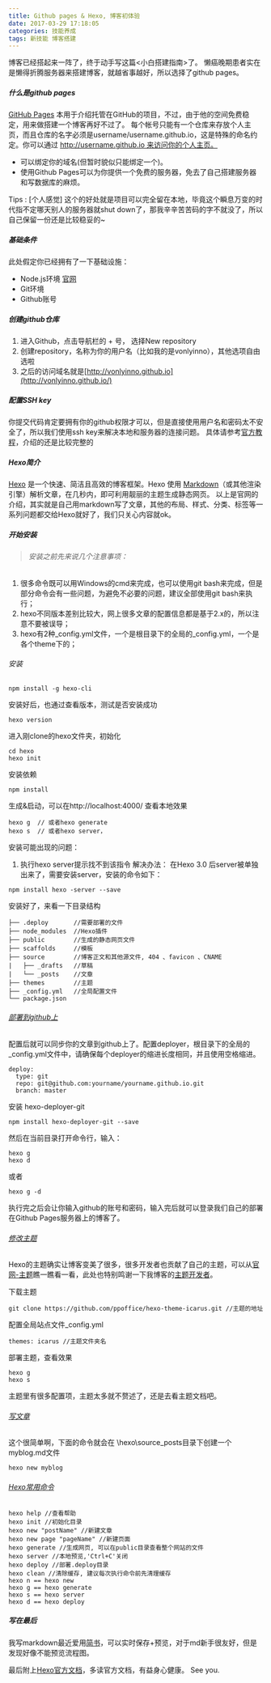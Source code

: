 ```yaml
---
title: Github pages & Hexo, 博客初体验
date: 2017-03-29 17:18:05
categories: 技能养成
tags: 新技能 博客搭建
---
```


博客已经搭起来一阵了，终于动手写这篇<小白搭建指南>了。
懒癌晚期患者实在是懒得折腾服务器来搭建博客，就越省事越好，所以选择了github pages。

##### 什么是github pages
[GitHub Pages](https://pages.github.com/) 本用于介绍托管在GitHub的项目，不过，由于他的空间免费稳定，用来做搭建一个博客再好不过了。
每个帐号只能有一个仓库来存放个人主页，而且仓库的名字必须是username/username.github.io，这是特殊的命名约定。你可以通过 http://username.github.io 来访问你的个人主页。
- 可以绑定你的域名(但暂时貌似只能绑定一个)。
- 使用Github Pages可以为你提供一个免费的服务器，免去了自己搭建服务器和写数据库的麻烦。

Tips : [个人感觉] 这个的好处就是项目可以完全留在本地，毕竟这个瞬息万变的时代指不定哪天别人的服务器就shut down了，那我辛辛苦苦码的字不就没了，所以自己保留一份还是比较稳妥的~

<!--more-->

##### 基础条件
此处假定你已经拥有了一下基础设施：
- Node.js环境  [官网](https://nodejs.org/en/download/)
- Git环境
- Github账号

##### 创建github仓库
1. 进入Github，点击导航栏的 + 号， 选择New repository
2. 创建repository，名称为你的用户名（比如我的是vonlyinno），其他选项自由选啦
3. 之后的访问域名就是[http://vonlyinno.github.io](http://vonlyinno.github.io/)
 
##### 配置SSH key
你提交代码肯定要拥有你的github权限才可以，但是直接使用用户名和密码太不安全了，所以我们使用ssh key来解决本地和服务器的连接问题。
具体请参考[官方教程](https://help.github.com/articles/connecting-to-github-with-ssh/)，介绍的还是比较完整的

##### Hexo简介
[Hexo](https://hexo.io/zh-cn/) 是一个快速、简洁且高效的博客框架。Hexo 使用 [Markdown](http://daringfireball.net/projects/markdown/)（或其他渲染引擎）解析文章，在几秒内，即可利用靓丽的主题生成静态网页。
以上是官网的介绍，其实就是自己用markdown写了文章，其他的布局、样式、分类、标签等一系列问题都交给Hexo就好了，我们只关心内容就ok。

##### 开始安装

>###### 安装之前先来说几个注意事项：
1. 很多命令既可以用Windows的cmd来完成，也可以使用git bash来完成，但是部分命令会有一些问题，为避免不必要的问题，建议全部使用git bash来执行；
2. hexo不同版本差别比较大，网上很多文章的配置信息都是基于2.x的，所以注意不要被误导；
3. hexo有2种_config.yml文件，一个是根目录下的全局的_config.yml，一个是各个theme下的；

###### 安装
```
npm install -g hexo-cli
```
安装好后，也通过查看版本，测试是否安装成功
```
hexo version
```
进入刚clone的hexo文件夹，初始化
```
cd hexo
hexo init
```
安装依赖
```
npm install
```
生成&启动，可以在http://localhost:4000/ 查看本地效果
```
hexo g  // 或者hexo generate
hexo s  // 或者hexo server，
```
安装可能出现的问题：
1. 执行hexo server提示找不到该指令
解决办法：
在Hexo 3.0 后server被单独出来了，需要安装server，安装的命令如下：
```
npm install hexo -server --save
```

安装好了，来看一下目录结构
```
├── .deploy       //需要部署的文件
├── node_modules  //Hexo插件
├── public        //生成的静态网页文件
├── scaffolds     //模板
├── source        //博客正文和其他源文件, 404 、favicon 、CNAME
|   ├── _drafts   //草稿
|   └── _posts    //文章
├── themes        //主题
├── _config.yml   //全局配置文件
└── package.json
```
###### [部署到github上](https://hexo.io/zh-cn/docs/deployment.html)
配置后就可以同步你的文章到github上了。配置deployer，根目录下的全局的_config.yml文件中，请确保每个deployer的缩进长度相同，并且使用空格缩进。
```
deploy:
  type: git
  repo: git@github.com:yourname/yourname.github.io.git
  branch: master
```
安装 hexo-deployer-git
```
npm install hexo-deployer-git --save
```
然后在当前目录打开命令行，输入：
```
hexo g
hexo d
```
或者
```
hexo g -d
```
执行完之后会让你输入github的账号和密码，输入完后就可以登录我们自己的部署在Github Pages服务器上的博客了。

###### [修改主题](https://hexo.io/zh-cn/docs/themes.html)
Hexo的主题确实让博客变美了很多，很多开发者也贡献了自己的主题，可以从[官网-主题](https://hexo.io/themes/)瞧一瞧看一看，此处也特别鸣谢一下我博客的[主题开发者](https://github.com/ppoffice)。

下载主题
```
git clone https://github.com/ppoffice/hexo-theme-icarus.git //主题的地址
```
配置全局站点文件_config.yml
```
themes: icarus //主题文件夹名
```
部署主题，查看效果
```
hexo g
hexo s
```
主题里有很多配置项，主题太多就不赘述了，还是去看主题文档吧。
###### [写文章](https://hexo.io/zh-cn/docs/writing.html)
这个很简单啊，下面的命令就会在 \hexo\source\_posts目录下创建一个myblog.md文件
```
hexo new myblog
```

###### [Hexo常用命令](https://hexo.io/zh-cn/docs/commands.html)
```
hexo help //查看帮助
hexo init //初始化目录
hexo new "postName" //新建文章
hexo new page "pageName" //新建页面
hexo generate //生成网页, 可以在public目录查看整个网站的文件
hexo server //本地预览,'Ctrl+C'关闭
hexo deploy //部署.deploy目录
hexo clean //清除缓存, 建议每次执行命令前先清理缓存
hexo n == hexo new
hexo g == hexo generate
hexo s == hexo server
hexo d == hexo deploy
```

##### 写在最后
我写markdown最近爱用[简书](http://www.jianshu.com)，可以实时保存+预览，对于md新手很友好，但是发现好像不能预览流程图。

最后附上[Hexo官方文档](https://hexo.io/zh-cn/docs/)，多读官方文档，有益身心健康。
See you.
